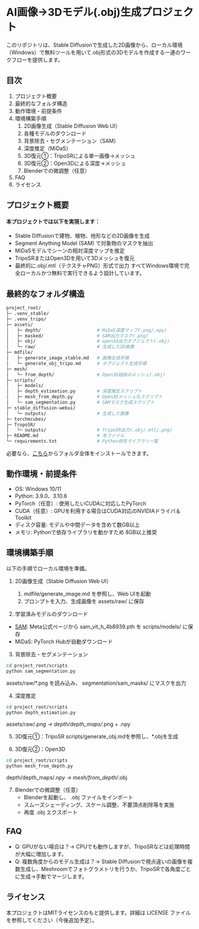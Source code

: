 # AI画像→3Dモデル(.obj)生成プロジェクト

このリポジトリは、Stable Diffusionで生成した2D画像から、ローカル環境（Windows）で無料ツールを用いて.obj形式の3Dモデルを作成する一連のワークフローを提供します。

## 目次
1. プロジェクト概要
2. 最終的なフォルダ構造
3. 動作環境・前提条件
4. 環境構築手順
    1. 2D画像生成（Stable Diffusion Web UI）
    2. 各種モデルのダウンロード
    3. 背景除去・セグメンテーション（SAM）
    4. 深度推定（MiDaS）
    5. 3D復元①：TripoSRによる単一画像→メッシュ
    6. 3D復元②：Open3Dによる深度→メッシュ
    7. Blenderでの微調整（任意）
6. FAQ
7. ライセンス

## プロジェクト概要
#### 本プロジェクトでは以下を実現します：
- Stable Diffusionで建物、植物、地形などの2D画像を生成
- Segment Anything Model (SAM) で対象物のマスクを抽出
- MiDaSモデルでシーンの相対深度マップを推定
- TripoSRまたはOpen3Dを用いて3Dメッシュを復元
- 最終的に.obj/.mtl（テクスチャPNG）形式で出力
すべてWindows環境で完全ローカルかつ無料で実行できるよう設計しています。

## 最終的なフォルダ構造
```bash
project_root/
├─ .venv_stable/
├─ .venv_tripo/
├─ assets/
│   ├─ depth/                     # MiDaS深度マップ(.png/.npy)
│   ├─ masked/                    # SAM出力マスク(.png)
│   ├─ obj/                       # open3d出力オブジェクト(.obj)
│   └─ raw/                       # 生成した2D画像
├─ mdfile/
│   ├─ generate_image_stable.md   # 画像生成手順
│   └─ generate_obj_tripo.md      # オブジェクト生成手順
├─ mesh/
│   └─ from_depth/                # Open3D経由のメッシュ(.obj)
├─ scripts/
│   ├─ models/
│   ├─ depth_estimation.py        # 深度推定スクリプト
│   ├─ mesh_from_depth.py         # Open3Dメッシュ化スクリプト
│   └─ sam_segmentation.py        # SAMマスク生成スクリプト
├─ stable_diffusion-webui/
│   └─ outputs/                   # 生成した画像
├─ torchmcubes/
├─ TropoSR/
│   └─ outputs/                   # TripoSR出力(.obj/.mtl/.png)
├─ README.md                      # 本ファイル
└─ requirements.txt               # Python依存ライブラリ一覧
```
必要なら、[こちら](https://fukuyamauniv-my.sharepoint.com/:u:/g/personal/t5422043_fukuyama-u_ac_jp/EdGDQW9FjZFFrLtW2d4-PVIBd5TfFpjkvHxzTkNQgwLeeQ?e=eIy8fj)からフォルダ全体をインストールできます。

## 動作環境・前提条件
- OS: Windows 10/11
- Python: 3.9.0、3.10.6
- PyTorch（任意）: 使用したいCUDAに対応したPyTorch
- CUDA（任意）: GPUを利用する場合はCUDA対応のNVIDIAドライバ＆Toolkit
- ディスク容量: モデルや中間データを含めて数GB以上
- メモリ: Pythonで依存ライブラリを動かすため 8GB以上推奨

## 環境構築手順
以下の手順でローカル環境を準備。

1. 2D画像生成（Stable Diffusion Web UI）
    1. mdfile/generate_image.md を参照し、Web UIを起動
    2. プロンプトを入力、生成画像を assets/raw/ に保存

2. 学習済みモデルのダウンロード
- [SAM](https://huggingface.co/HCMUE-Research/SAM-vit-h/tree/main): Meta公式ページから sam_vit_h_4b8939.pth を scripts/models/ に保存
- MiDaS: PyTorch Hubが自動ダウンロード

3. 背景除去・セグメンテーション
```bash
cd project_root/scripts
python sam_segmentation.py
```
assets/raw/*.png を読み込み、 segmentation/sam_masks/ にマスクを出力

4. 深度推定
```bash
cd project_root/scripts
python depth_estimation.py
```
assets/raw/*.png → depth/depth_maps/*.png + .npy

5. 3D復元①：TripoSR
scripts/generate_obj.mdを参照し、*.objを生成

6. 3D復元②：Open3D
```bash
cd project_root/scripts
python mesh_from_depth.py
```
depth/depth_maps/*.npy → mesh/from_depth/*.obj

7. Blenderでの微調整（任意）
    - Blenderを起動し、 .obj ファイルをインポート
    - スムーズシェーディング、スケール調整、不要頂点削除等を実施
    - 再度 .obj エクスポート

## FAQ
- Q: GPUがない場合は？→ CPUでも動作しますが、TripoSRなどは処理時間が大幅に増加します。
- Q: 複数角度からのモデル生成は？→ Stable Diffusionで視点違いの画像を複数生成し、Meshroomでフォトグラメトリを行うか、TripoSRで各角度ごとに生成→手動でマージします。

## ライセンス
本プロジェクトはMITライセンスのもと提供します。詳細は LICENSE ファイルを参照してください（今後追加予定）。
